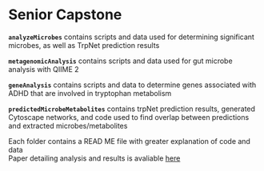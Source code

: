 # Senior Capstone

<b>```analyzeMicrobes```</b> contains scripts and data used for determining significant microbes, as well as TrpNet prediction results

<b>```metagenomicAnalysis```</b> contains scripts and data used for gut microbe analysis with QIIME 2

<b>```geneAnalysis```</b> contains scripts and data to determine genes associated with ADHD that are involved in tryptophan metabolism

<b>```predictedMicrobeMetabolites```</b> contains trpNet prediction results, generated Cytoscape networks, and code used to find overlap between predictions and extracted microbes/metabolites

Each folder contains a READ ME file with greater explanation of code and data </br>
Paper detailing analysis and results is avaliable [here](https://docs.google.com/document/d/1HLgjZZPi1MyuLAyUnruNSKfVOe0Apns5vnzqVKbPjPU/edit?usp=sharing)
